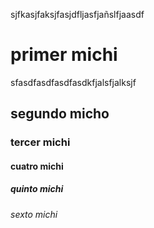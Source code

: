 sjfkasjfaksjfasjdfljasfjañslfjaasdf

# primer michi
sfasdfasdfasdfasdkfjalsfjalksjf
## segundo micho

### tercer michi

#### cuatro michi

##### quinto michi

###### sexto michi


